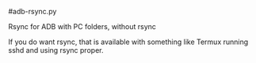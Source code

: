 #adb-rsync.py

Rsync for ADB with PC folders, without rsync

If you do want rsync, that is available with something like Termux running sshd
and using rsync proper.

